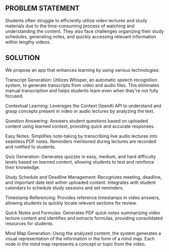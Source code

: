 ## PROBLEM STATEMENT

Students often struggle to efficiently utilize video lectures and study materials due to the time-consuming process of watching and understanding the content. They also face challenges organizing their study schedules, generating notes, and quickly accessing relevant information within lengthy videos.

## SOLUTION

We propose an app that enhances learning by using various technologies:

Transcript Generation: Utilizes Whisper, an automatic speech recognition system, to generate transcripts from video and audio files. This eliminates manual transcription and helps students learn even when they're not fully focused.

Contextual Learning: Leverages the Context OpenAI API to understand and grasp concepts present in video or audio lectures by analyzing the text.

Question Answering: Answers student questions based on uploaded content using learned context, providing quick and accurate responses.

Easy Notes: Simplifies note-taking by transcribing live audio lectures into seamless PDF notes. Reminders mentioned during lectures are recorded and notified to students.

Quiz Generation: Generates quizzes in easy, medium, and hard difficulty levels based on learned content, allowing students to test and reinforce their knowledge.

Study Schedule and Deadline Management: Recognizes meeting, deadline, and important date text within uploaded content. Integrates with student calendars to schedule study sessions and set reminders.

Timestamp Referencing: Provides reference timestamps in video answers, allowing students to quickly locate relevant sections for review.

Quick Notes and Formulas: Generates PDF quick notes summarizing video lecture content and identifies and extracts formulas, providing consolidated resources for students.

Mind Map Generation: Using the analyzed content, the system generates a visual representation of the information in the form of a mind map. Each node in the mind map represents a concept or topic from the video.

 
 
 

